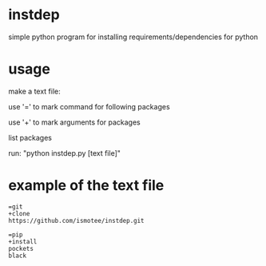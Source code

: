 # instdep
simple python program for installing requirements/dependencies for python

# usage

make a text file:

use '=' to mark command for following packages 

use '+' to mark arguments for packages

list packages

run: "python instdep.py [text file]" 

# example of the text file

    =git
    +clone
    https://github.com/ismotee/instdep.git

    =pip
    +install
    pockets
    black
